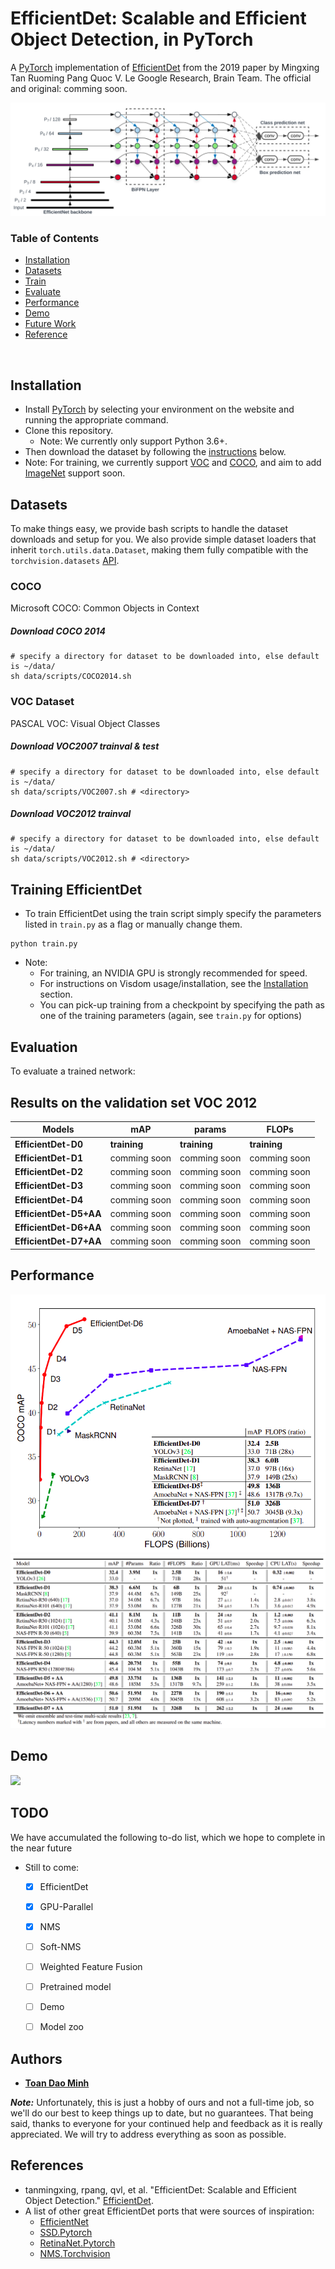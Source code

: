 # EfficientDet: Scalable and Efficient Object Detection, in PyTorch
A [PyTorch](http://pytorch.org/) implementation of [EfficientDet](https://arxiv.org/pdf/1911.09070.pdf) from the 2019 paper by Mingxing Tan Ruoming Pang Quoc V. Le
Google Research, Brain Team.  The official and original: comming soon.


<img src= "./docs/arch.png"/>

### Table of Contents
- <a href='#installation'>Installation</a>
- <a href='#datasets'>Datasets</a>
- <a href='#training-efficientdet'>Train</a>
- <a href='#evaluation'>Evaluate</a>
- <a href='#performance'>Performance</a>
- <a href='#demo'>Demo</a>
- <a href='#todo'>Future Work</a>
- <a href='#references'>Reference</a>

&nbsp;
&nbsp;
&nbsp;
&nbsp;

## Installation
- Install [PyTorch](http://pytorch.org/) by selecting your environment on the website and running the appropriate command.
- Clone this repository.
  * Note: We currently only support Python 3.6+.
- Then download the dataset by following the [instructions](#datasets) below.
- Note: For training, we currently support [VOC](http://host.robots.ox.ac.uk/pascal/VOC/) and [COCO](http://mscoco.org/), and aim to add [ImageNet](http://www.image-net.org/) support soon.

## Datasets
To make things easy, we provide bash scripts to handle the dataset downloads and setup for you.  We also provide simple dataset loaders that inherit `torch.utils.data.Dataset`, making them fully compatible with the `torchvision.datasets` [API](http://pytorch.org/docs/torchvision/datasets.html).


### COCO
Microsoft COCO: Common Objects in Context

##### Download COCO 2014
```Shell
# specify a directory for dataset to be downloaded into, else default is ~/data/
sh data/scripts/COCO2014.sh
```

### VOC Dataset
PASCAL VOC: Visual Object Classes

##### Download VOC2007 trainval & test
```Shell
# specify a directory for dataset to be downloaded into, else default is ~/data/
sh data/scripts/VOC2007.sh # <directory>
```

##### Download VOC2012 trainval
```Shell
# specify a directory for dataset to be downloaded into, else default is ~/data/
sh data/scripts/VOC2012.sh # <directory>
```

## Training EfficientDet

- To train EfficientDet using the train script simply specify the parameters listed in `train.py` as a flag or manually change them.

```Shell
python train.py
```

- Note:
  * For training, an NVIDIA GPU is strongly recommended for speed.
  * For instructions on Visdom usage/installation, see the <a href='#installation'>Installation</a> section.
  * You can pick-up training from a checkpoint by specifying the path as one of the training parameters (again, see `train.py` for options)

## Evaluation
To evaluate a trained network:

## Results on the validation set VOC 2012


| Models | mAP| params | FLOPs |
| ------ | ------ | ------ | ------ |
| **EfficientDet-D0** | **training** | **training** | **training** |
| **EfficientDet-D1** | comming soon | comming soon | comming soon |
| **EfficientDet-D2** | comming soon | comming soon | comming soon |
| **EfficientDet-D3** | comming soon | comming soon | comming soon |
| **EfficientDet-D4** | comming soon | comming soon | comming soon |
| **EfficientDet-D5+AA** | comming soon | comming soon | comming soon |
| **EfficientDet-D6+AA** | comming soon | comming soon | comming soon |
| **EfficientDet-D7+AA** | comming soon | comming soon | comming soon |


## Performance
<img src= "./docs/compare.png"/>
<img src= "./docs/performance.png"/>

## Demo

<img src= "https://github.com/amdegroot/ssd.pytorch/blob/master/doc/detection_examples.png">

## TODO
We have accumulated the following to-do list, which we hope to complete in the near future
- Still to come:
  * [x] EfficientDet
  * [x] GPU-Parallel
  * [x] NMS
  * [ ] Soft-NMS
  * [ ] Weighted Feature Fusion
  * [ ] Pretrained model
  * [ ] Demo
  * [ ] Model zoo 
  

## Authors

* [**Toan Dao Minh**](https://github.com/toandaominh1997)

***Note:*** Unfortunately, this is just a hobby of ours and not a full-time job, so we'll do our best to keep things up to date, but no guarantees.  That being said, thanks to everyone for your continued help and feedback as it is really appreciated. We will try to address everything as soon as possible.

## References
- tanmingxing, rpang, qvl, et al. "EfficientDet: Scalable and Efficient Object Detection." [EfficientDet]((https://arxiv.org/abs/1911.09070)).
- A list of other great EfficientDet ports that were sources of inspiration:
  * [EfficientNet](https://github.com/lukemelas/EfficientNet-PyTorch)
  * [SSD.Pytorch](https://github.com/amdegroot/ssd.pytorch)
  * [RetinaNet.Pytorch](https://github.com/yhenon/pytorch-retinanet)
  * [NMS.Torchvision](https://pytorch.org/docs/stable/torchvision/ops.html)
  
